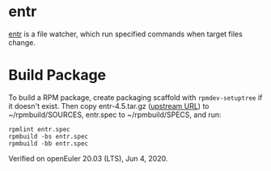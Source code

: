 # entr

[entr](http://eradman.com/entrproject/) is a file watcher,
which run specified commands when target files change.

# Build Package

To build a RPM package, create packaging scaffold with `rpmdev-setuptree`
if it doesn't exist.
Then copy entr-4.5.tar.gz ([upstream URL](http://eradman.com/entrproject/code/entr-4.5.tar.gz))
to ~/rpmbuild/SOURCES, entr.spec to ~/rpmbuild/SPECS, and run:
```
rpmlint entr.spec
rpmbuild -bs entr.spec
rpmbuild -bb entr.spec
```

Verified on openEuler 20.03 (LTS), Jun 4, 2020.

